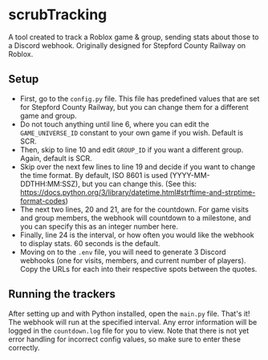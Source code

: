# scrubTracking
A tool created to track a Roblox game &amp; group, sending stats about those to a Discord webhook. Originally designed for Stepford County Railway on Roblox.

## Setup
* First, go to the `config.py` file. This file has predefined values that are set for Stepford County Railway, but you can change them for a different game and group.
* Do not touch anything until line 6, where you can edit the `GAME_UNIVERSE_ID` constant to your own game if you wish. Default is SCR.
* Then, skip to line 10 and edit `GROUP_ID` if you want a different group. Again, default is SCR.
* Skip over the next few lines to line 19 and decide if you want to change the time format. By default, ISO 8601 is used (YYYY-MM-DDTHH:MM:SSZ), but you can change this. (See this: https://docs.python.org/3/library/datetime.html#strftime-and-strptime-format-codes)
* The next two lines, 20 and 21, are for the countdown. For game visits and group members, the webhook will countdown to a milestone, and you can specify this as an integer number here.
* Finally, line 24 is the interval, or how often you would like the webhook to display stats. 60 seconds is the default.
* Moving on to the `.env` file, you will need to generate 3 Discord webhooks (one for visits, members, and current number of players). Copy the URLs for each into their respective spots between the quotes.

## Running the trackers
After setting up and with Python installed, open the `main.py` file. That's it! The webhook will run at the specified interval. Any error information will be logged in the `countdown.log` file for you to view. Note that there is not yet error handling for incorrect config values, so make sure to enter these correctly.
